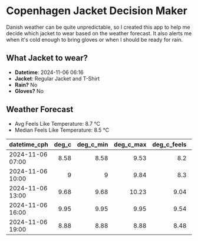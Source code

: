 
# Copenhagen Jacket Decision Maker

Danish weather can be quite unpredictable, so I created this app to help me decide which jacket to wear based on the weather forecast. 
It also alerts me when it's cold enough to bring gloves or when I should be ready for rain.

## What Jacket to wear?

- **Datetime**: 2024-11-06 06:16
- **Jacket**: Regular Jacket and T-Shirt
- **Rain?** No
- **Gloves?** No

## Weather Forecast
- Avg Feels Like Temperature: 8.7 °C
- Median Feels Like Temperature: 8.5 °C

| datetime_cph     |   deg_c |   deg_c_min |   deg_c_max |   deg_c_feels | weather   | wind   | rain   |
|:-----------------|--------:|------------:|------------:|--------------:|:----------|:-------|:-------|
| 2024-11-06 07:00 |    8.58 |        8.58 |        9.53 |          8.2  | Clouds    | Low    | None   |
| 2024-11-06 10:00 |    9    |        9    |        9.84 |          8.3  | Clouds    | Low    | None   |
| 2024-11-06 13:00 |    9.68 |        9.68 |       10.23 |          9.04 | Clouds    | Low    | None   |
| 2024-11-06 16:00 |    9.95 |        9.95 |        9.95 |          9.54 | Clouds    | Low    | None   |
| 2024-11-06 19:00 |    8.88 |        8.88 |        8.88 |          8.48 | Clouds    | Low    | None   |
        